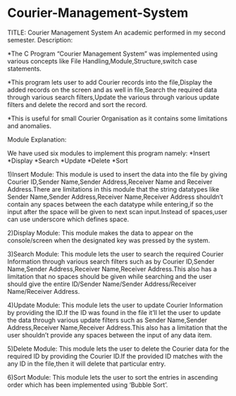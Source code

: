 # Courier-Management-System
TITLE: Courier Management System
An academic performed in my second semester.
Description: 

*The C Program “Courier Management System” was implemented using various concepts like File Handling,Module,Structure,switch case statements.

*This program lets user to add Courier records into the file,Display the added records on the screen and as well in file,Search the required data through various search filters,Update the various through various update filters and delete the record and sort the record.

*This is useful for small Courier Organisation as it contains some limitations and anomalies.


Module Explanation:

We have used six modules to implement this program namely:
*Insert
*Display
*Search
*Update
*Delete
*Sort

1)Insert Module: This module is used to insert the data into the file by giving Courier ID,Sender Name,Sender Address,Receiver Name and Receiver Address.There are limitations in this module that the string datatypes like Sender Name,Sender Address,Receiver Name,Receiver Address shouldn’t contain any spaces between the each datatype while entering,if so the input after the space will be given to next scan input.Instead of spaces,user can use underscore which defines space.

2)Display Module: This module makes the data to appear on the console/screen when the designated key was pressed by the system.

3)Search Module: This module lets the user to search the required Courier Information through various search filters such as by Courier ID,Sender Name,Sender Address,Receiver Name,Receiver Address.This also has a limitation that no spaces should be given while searching and the user should give the entire ID/Sender Name/Sender Address/Receiver Name/Receiver Address.

4)Update Module: This module lets the user to update Courier Information by providing the ID.If the ID was found in the file it’ll let the user to update the data through various update filters such as Sender Name,Sender Address,Receiver Name,Receiver Address.This also has a limitation that the user shouldn’t provide any spaces between the input of any data item.

5)Delete Module: This module lets the user to delete the Courier data for the required ID by providing the Courier ID.If the provided ID matches with the any ID in the file,then it will delete that particular entry.

6)Sort Module: This module lets the user to sort the entries in ascending order which has been implemented using ‘Bubble Sort’.
